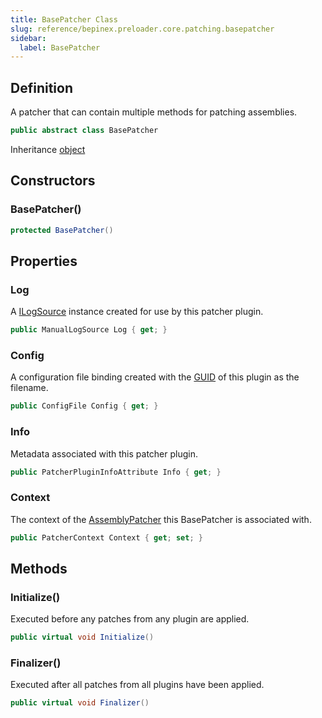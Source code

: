 ```yaml
---
title: BasePatcher Class
slug: reference/bepinex.preloader.core.patching.basepatcher
sidebar:
  label: BasePatcher
---
```

## Definition

A patcher that can contain multiple methods for patching assemblies.

```csharp title="C#"
public abstract class BasePatcher
```

Inheritance [object](https://learn.microsoft.com/dotnet/api/system.object/)

## Constructors

### BasePatcher()

```csharp title="C#"
protected BasePatcher()
```


## Properties

### Log

A [ILogSource](../bepinex.logging.ilogsource/) instance created for use by this patcher plugin.

```csharp title="C#"
public ManualLogSource Log { get; }
```

### Config

A configuration file binding created with the [GUID](../bepinex.preloader.core.patching.patcherplugininfoattribute.guid/#guid/) of this plugin as the filename.

```csharp title="C#"
public ConfigFile Config { get; }
```

### Info

Metadata associated with this patcher plugin.

```csharp title="C#"
public PatcherPluginInfoAttribute Info { get; }
```

### Context

The context of the [AssemblyPatcher](../bepinex.preloader.core.patching.assemblypatcher/) this BasePatcher is associated with.

```csharp title="C#"
public PatcherContext Context { get; set; }
```

## Methods

### Initialize()

Executed before any patches from any plugin are applied.

```csharp title="C#"
public virtual void Initialize()
```


### Finalizer()

Executed after all patches from all plugins have been applied.

```csharp title="C#"
public virtual void Finalizer()
```